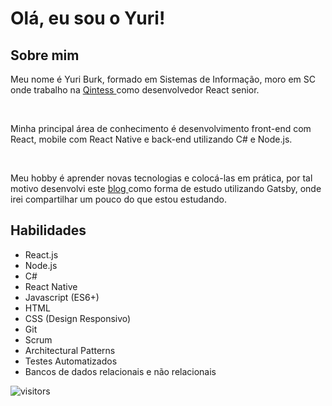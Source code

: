<h1>Olá, eu sou o Yuri!</h1>

<h2>Sobre mim</h2>
        <p>
          Meu nome é Yuri Burk, formado em Sistemas de
          Informação, moro em SC onde trabalho na
          <a
            target="_blank"
            rel="noopener noreferrer"
            href="https://qintess.com/"
          >
            Qintess
          </a>
          como desenvolvedor React senior.
        </p>
        <br />
        <p>
          Minha principal área de conhecimento é desenvolvimento front-end com React, mobile com React Native e back-end utilizando C# e Node.js.
        </p>
        <br />
        <p>
          Meu hobby é aprender novas tecnologias e colocá-las em prática, por
          tal motivo desenvolvi este  <a
            target="_blank"
            rel="noopener noreferrer"
            href="https://burk.dev/"
          >
            blog
          </a> como forma de estudo utilizando
          Gatsby, onde irei compartilhar um pouco do que estou estudando.
        </p>

<h2>Habilidades</h2>
        <ul>
          <li>React.js</li>
          <li>Node.js</li>
          <li>C#</li>
          <li>React Native</li>
          <li>Javascript (ES6+)</li>
          <li>HTML</li>
          <li>CSS (Design Responsivo)</li>
          <li>Git</li>
          <li>Scrum</li>
          <li>Architectural Patterns</li>
          <li>Testes Automatizados</li>
          <li>Bancos de dados relacionais e não relacionais</li>
        </ul>

![visitors](https://visitor-badge.glitch.me/badge?page_id=yuriburk.visitor-badge)

